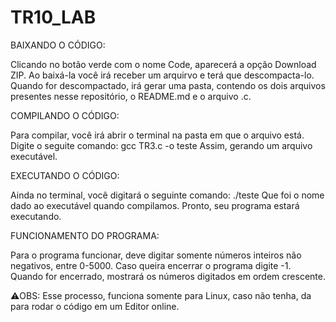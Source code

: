 
# TR10_LAB

BAIXANDO O CÓDIGO:

Clicando no botão verde com o nome Code, aparecerá a opção Download ZIP.
Ao baixá-la você irá receber um arquirvo e terá que descompacta-lo. Quando for descompactado, irá gerar uma pasta, contendo os dois arquivos presentes nesse
 repositório, o README.md e o arquivo .c.

COMPILANDO O CÓDIGO:

Para compilar, você irá abrir o terminal na pasta em que o arquivo está.
Digite o seguite comando: gcc TR3.c -o teste
Assim, gerando um arquivo executável.

EXECUTANDO O CÓDIGO:

Ainda no terminal, você digitará o seguinte comando: ./teste
Que foi o nome dado ao executável quando compilamos.
Pronto, seu programa estará executando.

FUNCIONAMENTO DO PROGRAMA:

Para o programa funcionar, deve digitar somente números inteiros não negativos, entre 0-5000.
Caso queira encerrar o programa digite -1.
Quando for encerrado, mostrará os números digitados em ordem crescente.

⚠️OBS: Esse processo, funciona somente para Linux, caso não tenha, da para rodar o código em um Editor online.
